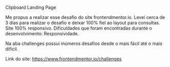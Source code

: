 Clipboard Landing Page


Me propus a realizar esse desafio do site frontendmentor.io. 
Levei cerca de 3 dias para realizar o desafio e deixar 100% fiel ao layout para consultas.
Site 100% responsivo.
Dificuldades que foram encontradas durante o desenvolvimento: Responsividade.

Na aba challenges possui inúmeros desafios desde o mais fácil até o mais difícil.

Link do site: https://www.frontendmentor.io/challenges
